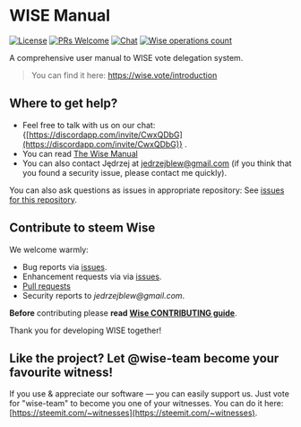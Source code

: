 # WISE Manual

<!--§ data.config.repository.readme.generateDefaultBadges(data) §-->
[![License](https://img.shields.io/github/license/wise-team/steem-wise-manual.svg?style=flat-square)](https://github.com/wise-team/steem-wise-manual/blob/master/LICENSE) [![PRs Welcome](https://img.shields.io/badge/PRs-welcome-brightgreen.svg?style=flat-square)](http://makeapullrequest.com) [![Chat](https://img.shields.io/badge/chat%20on%20discord-6b11ff.svg?style=flat-square)](https://discordapp.com/invite/CwxQDbG) [![Wise operations count](https://img.shields.io/badge/dynamic/json.svg?label=wise%20operations%20count&url=https%3A%2F%2Fsql.wise.vote%3A%2Foperations%3Fselect%3Dcount&query=%24%5B0%5D.count&colorB=blue&style=flat-square)](https://sql.wise.vote/operations?select=moment,delegator,voter,operation_type&order=moment.desc)
<!--§§.-->

A comprehensive user manual to WISE vote delegation system.

> You can find it here: <!--§ data.config.manual.url §-->https://wise.vote/introduction<!--§§.-->


<!--§ data.config.repository.readme.generateHelpMd(data) §-->
## Where to get help?

- Feel free to talk with us on our chat: {[https://discordapp.com/invite/CwxQDbG](https://discordapp.com/invite/CwxQDbG)} .
- You can read [The Wise Manual]({https://wise.vote/introduction})
- You can also contact Jędrzej at jedrzejblew@gmail.com (if you think that you found a security issue, please contact me quickly).

You can also ask questions as issues in appropriate repository: See [issues for this repository](https://github.com/wise-team/steem-wise-manual/issues).

<!--§§.-->

<!--§ data.config.repository.readme.generateHelpUsMd(data) §-->
## Contribute to steem Wise

We welcome warmly:

- Bug reports via [issues](https://github.com/wise-team/steem-wise-manual).
- Enhancement requests via via [issues](https://github.com/wise-team/steem-wise-manual/issues).
- [Pull requests](https://github.com/wise-team/steem-wise-manual/pulls)
- Security reports to _jedrzejblew@gmail.com_.

**Before** contributing please **read [Wise CONTRIBUTING guide](https://github.com/wise-team/steem-wise-core/blob/master/CONTRIBUTING.md)**.

Thank you for developing WISE together!



## Like the project? Let @wise-team become your favourite witness!

If you use & appreciate our software — you can easily support us. Just vote for "wise-team" to become you one of your witnesses. You can do it here: [https://steemit.com/~witnesses](https://steemit.com/~witnesses).

<!--§§.-->


<!-- Prayer: Gloria Patri, et Filio, et Spiritui Sancto, sicut erat in principio et nunc et semper et in saecula saeculorum. Amen. In te, Domine, speravi: non confundar in aeternum. -->

